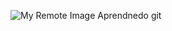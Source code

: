 ![My Remote Image](https://pay.educaholic.com/rails/active_storage/blobs/redirect/eyJfcmFpbHMiOnsibWVzc2FnZSI6IkJBaHBBcU1LIiwiZXhwIjpudWxsLCJwdXIiOiJibG9iX2lkIn19--6fdf1cabc9be049d41f5c760a0c6b37363ffd1df/Padr%C3%A3o%20Capa%20(Horizontal)%20(1).png)
Aprendnedo git